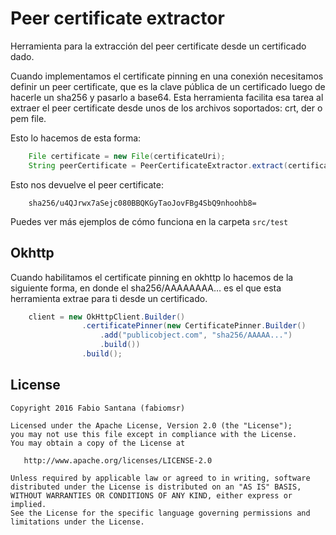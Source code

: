 # Peer certificate extractor

Herramienta para la extracción del peer certificate desde un certificado dado. 

Cuando implementamos el certificate pinning en una conexión necesitamos definir un peer certificate, que es la clave pública de un certificado luego de hacerle un sha256 y pasarlo a base64. Esta herramienta facilita esa tarea al extraer el peer certificate desde unos de los archivos soportados: crt, der o pem file.

Esto lo hacemos de esta forma:

~~~java
    File certificate = new File(certificateUri);
    String peerCertificate = PeerCertificateExtractor.extract(certificate);
~~~
  
Esto nos devuelve el peer certificate:

~~~
    sha256/u4QJrwx7aSejc080BBQKGyTaoJovFBg4SbQ9nhoohb8=
~~~

Puedes ver más ejemplos de cómo funciona en la carpeta `src/test`

## Okhttp

Cuando habilitamos el certificate pinning en okhttp lo hacemos de la siguiente forma, en donde el sha256/AAAAAAAA… es el que esta herramienta extrae para ti desde un certificado. 

~~~java
    client = new OkHttpClient.Builder()
                .certificatePinner(new CertificatePinner.Builder()
                    .add("publicobject.com", "sha256/AAAAA...")
                    .build())
                .build();
~~~


License
-------

    Copyright 2016 Fabio Santana (fabiomsr)

    Licensed under the Apache License, Version 2.0 (the "License");
    you may not use this file except in compliance with the License.
    You may obtain a copy of the License at

       http://www.apache.org/licenses/LICENSE-2.0

    Unless required by applicable law or agreed to in writing, software
    distributed under the License is distributed on an "AS IS" BASIS,
    WITHOUT WARRANTIES OR CONDITIONS OF ANY KIND, either express or implied.
    See the License for the specific language governing permissions and
    limitations under the License.
    